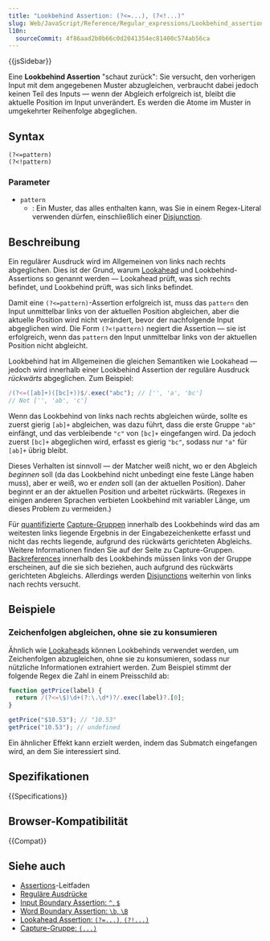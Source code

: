 ```yaml
---
title: "Lookbehind Assertion: (?<=...), (?<!...)"
slug: Web/JavaScript/Reference/Regular_expressions/Lookbehind_assertion
l10n:
  sourceCommit: 4f86aad2b0b66c0d2041354ec81400c574ab56ca
---
```


{{jsSidebar}}

Eine **Lookbehind Assertion** "schaut zurück": Sie versucht, den vorherigen Input mit dem angegebenen Muster abzugleichen, verbraucht dabei jedoch keinen Teil des Inputs — wenn der Abgleich erfolgreich ist, bleibt die aktuelle Position im Input unverändert. Es werden die Atome im Muster in umgekehrter Reihenfolge abgeglichen.

## Syntax

```regex
(?<=pattern)
(?<!pattern)
```

### Parameter

- `pattern`
  - : Ein Muster, das alles enthalten kann, was Sie in einem Regex-Literal verwenden dürfen, einschließlich einer [Disjunction](/de/docs/Web/JavaScript/Reference/Regular_expressions/Disjunction).

## Beschreibung

Ein regulärer Ausdruck wird im Allgemeinen von links nach rechts abgeglichen. Dies ist der Grund, warum [Lookahead](/de/docs/Web/JavaScript/Reference/Regular_expressions/Lookahead_assertion) und Lookbehind-Assertions so genannt werden — Lookahead prüft, was sich rechts befindet, und Lookbehind prüft, was sich links befindet.

Damit eine `(?<=pattern)`-Assertion erfolgreich ist, muss das `pattern` den Input unmittelbar links von der aktuellen Position abgleichen, aber die aktuelle Position wird nicht verändert, bevor der nachfolgende Input abgeglichen wird. Die Form `(?<!pattern)` negiert die Assertion — sie ist erfolgreich, wenn das `pattern` den Input unmittelbar links von der aktuellen Position nicht abgleicht.

Lookbehind hat im Allgemeinen die gleichen Semantiken wie Lookahead — jedoch wird innerhalb einer Lookbehind Assertion der reguläre Ausdruck _rückwärts_ abgeglichen. Zum Beispiel:

```js
/(?<=([ab]+)([bc]+))$/.exec("abc"); // ['', 'a', 'bc']
// Not ['', 'ab', 'c']
```

Wenn das Lookbehind von links nach rechts abgleichen würde, sollte es zuerst gierig `[ab]+` abgleichen, was dazu führt, dass die erste Gruppe `"ab"` einfängt, und das verbleibende `"c"` von `[bc]+` eingefangen wird. Da jedoch zuerst `[bc]+` abgeglichen wird, erfasst es gierig `"bc"`, sodass nur `"a"` für `[ab]+` übrig bleibt.

Dieses Verhalten ist sinnvoll — der Matcher weiß nicht, wo er den Abgleich _beginnen_ soll (da das Lookbehind nicht unbedingt eine feste Länge haben muss), aber er weiß, wo er _enden_ soll (an der aktuellen Position). Daher beginnt er an der aktuellen Position und arbeitet rückwärts. (Regexes in einigen anderen Sprachen verbieten Lookbehind mit variabler Länge, um dieses Problem zu vermeiden.)

Für [quantifizierte](/de/docs/Web/JavaScript/Reference/Regular_expressions/Quantifier) [Capture-Gruppen](/de/docs/Web/JavaScript/Reference/Regular_expressions/Capturing_group) innerhalb des Lookbehinds wird das am weitesten links liegende Ergebnis in der Eingabezeichenkette erfasst und nicht das rechts liegende, aufgrund des rückwärts gerichteten Abgleichs. Weitere Informationen finden Sie auf der Seite zu Capture-Gruppen. [Backreferences](/de/docs/Web/JavaScript/Reference/Regular_expressions/Backreference) innerhalb des Lookbehinds müssen links von der Gruppe erscheinen, auf die sie sich beziehen, auch aufgrund des rückwärts gerichteten Abgleichs. Allerdings werden [Disjunctions](/de/docs/Web/JavaScript/Reference/Regular_expressions/Disjunction) weiterhin von links nach rechts versucht.

## Beispiele

### Zeichenfolgen abgleichen, ohne sie zu konsumieren

Ähnlich wie [Lookaheads](/de/docs/Web/JavaScript/Reference/Regular_expressions/Lookahead_assertion#matching_strings_without_consuming_them) können Lookbehinds verwendet werden, um Zeichenfolgen abzugleichen, ohne sie zu konsumieren, sodass nur nützliche Informationen extrahiert werden. Zum Beispiel stimmt der folgende Regex die Zahl in einem Preisschild ab:

```js
function getPrice(label) {
  return /(?<=\$)\d+(?:\.\d*)?/.exec(label)?.[0];
}

getPrice("$10.53"); // "10.53"
getPrice("10.53"); // undefined
```

Ein ähnlicher Effekt kann erzielt werden, indem das Submatch eingefangen wird, an dem Sie interessiert sind.

## Spezifikationen

{{Specifications}}

## Browser-Kompatibilität

{{Compat}}

## Siehe auch

- [Assertions](/de/docs/Web/JavaScript/Guide/Regular_expressions/Assertions)-Leitfaden
- [Reguläre Ausdrücke](/de/docs/Web/JavaScript/Reference/Regular_expressions)
- [Input Boundary Assertion: `^`, `$`](/de/docs/Web/JavaScript/Reference/Regular_expressions/Input_boundary_assertion)
- [Word Boundary Assertion: `\b`, `\B`](/de/docs/Web/JavaScript/Reference/Regular_expressions/Word_boundary_assertion)
- [Lookahead Assertion: `(?=...)`, `(?!...)`](/de/docs/Web/JavaScript/Reference/Regular_expressions/Lookahead_assertion)
- [Capture-Gruppe: `(...)`](/de/docs/Web/JavaScript/Reference/Regular_expressions/Capturing_group)
